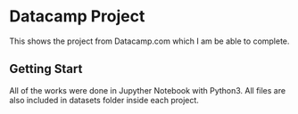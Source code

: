 # Datacamp Project
This shows the project from Datacamp.com which I am be able to complete.

## Getting Start
All of the works were done in Jupyther Notebook with Python3. All files are also included in datasets folder inside each project.

